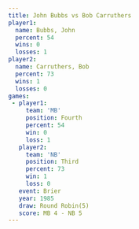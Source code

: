 ```yaml
---
title: John Bubbs vs Bob Carruthers
player1:               
  name: Bubbs, John    
  percent: 54          
  wins: 0              
  losses: 1            
player2:               
  name: Carruthers, Bob
  percent: 73          
  wins: 1              
  losses: 0            
games:
 - player1:          
     team: 'MB'      
     position: Fourth
     percent: 54     
     win: 0          
     loss: 1         
   player2:         
     team: 'NB'     
     position: Third
     percent: 73    
     win: 1         
     loss: 0        
   event: Brier        
   year: 1985          
   draw: Round Robin(5)
   score: MB 4 - NB 5  
---
```

